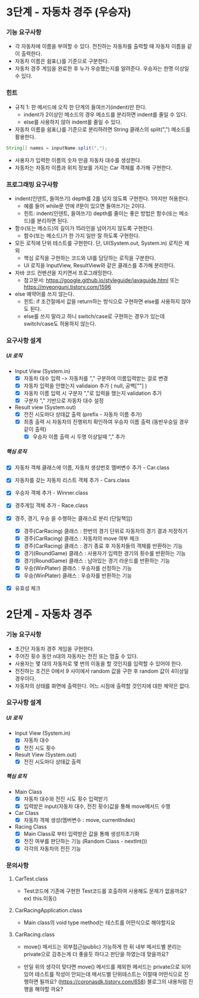 # 3단계 - 자동차 경주 (우승자)

### 기능 요구사항
- 각 자동차에 이름을 부여할 수 있다. 전진하는 자동차를 출력할 때 자동차 이름을 같이 출력한다.
- 자동차 이름은 쉼표(,)를 기준으로 구분한다.
- 자동차 경주 게임을 완료한 후 누가 우승했는지를 알려준다. 우승자는 한명 이상일 수 있다.

### 힌트
- 규칙 1: 한 메서드에 오직 한 단계의 들여쓰기(indent)만 한다.
    - indent가 2이상인 메소드의 경우 메소드를 분리하면 indent를 줄일 수 있다.
    - else를 사용하지 않아 indent를 줄일 수 있다.
- 자동차 이름을 쉼표(,)를 기준으로 분리하려면 String 클래스의 split(",") 메소드를 활용한다.
```java
String[] names = inputName.split(",");
```
- 사용자가 입력한 이름의 숫자 만큼 자동차 대수를 생성한다.
- 자동차는 자동차 이름과 위치 정보를 가지는 Car 객체를 추가해 구현한다.

### 프로그래밍 요구사항
- indent(인덴트, 들여쓰기) depth를 2를 넘지 않도록 구현한다. 1까지만 허용한다.
    - 예를 들어 while문 안에 if문이 있으면 들여쓰기는 2이다.
    - 힌트: indent(인덴트, 들여쓰기) depth를 줄이는 좋은 방법은 함수(또는 메소드)를 분리하면 된다.
- 함수(또는 메소드)의 길이가 15라인을 넘어가지 않도록 구현한다.
    - 함수(또는 메소드)가 한 가지 일만 잘 하도록 구현한다.
- 모든 로직에 단위 테스트를 구현한다. 단, UI(System.out, System.in) 로직은 제외
    - 핵심 로직을 구현하는 코드와 UI를 담당하는 로직을 구분한다.
    - UI 로직을 InputView, ResultView와 같은 클래스를 추가해 분리한다.
- 자바 코드 컨벤션을 지키면서 프로그래밍한다.
    - 참고문서: https://google.github.io/styleguide/javaguide.html 또는 https://myeonguni.tistory.com/1596
- else 예약어를 쓰지 않는다.
    - 힌트: if 조건절에서 값을 return하는 방식으로 구현하면 else를 사용하지 않아도 된다.
    - else를 쓰지 말라고 하니 switch/case로 구현하는 경우가 있는데 switch/case도 허용하지 않는다.

### 요구사항 설계

##### UI 로직
- Input View (System.in)
    - [X] 자동차 대수 입력 -> 자동차를 "," 구분하여 이름입력받는 걸로 변경
    - [X] 자동차 입력을 안했는지 validaion 추가 ( null, 공백[""] )
    - [X] 자동차 이름 입력 시 구분자 ","로 입력을 했는지 validation 추가
    - [X] 구분자 "," 기반으로 자동차 대수 설정

- Result view (System.out)
    - [X] 전진 시도마다 상태값 출력 (prefix - 자동차 이름 추가)
    - [X] 최종 출력 시 자동차의 진행위치 확인하여 우승자 이름 출력 (동반우승일 경우 같이 출력)
        - [X] 우승자 이름 출력 시 두명 이상일때 "," 추가

##### 핵심 로직
- [X] 자동차 객체 클래스에 이름, 자동차 생성번호 멤버변수 추가 - Car.class
- [X] 자동차를 갖는 자동차 리스트 객체 추가 - Cars.class
- [X] 우승자 객체 추가 - Winner.class
- [X] 경주게임 객체 추가 - Race.class
- [X] 경주, 경기, 우승 을 수행하는 클래스로 분리 (단일책임)
    - [X] 경주(CarRacing) 클래스 : 한번의 경기 단위로 자동차의 경기 결과 저장하기
    - [X] 경주(CarRacing) 클래스 : 자동차의 move 여부 체크
    - [X] 경주(CarRacing) 클래스 : 경기 종료 후 자동차들의 객체를 반환하는 기능
    - [X] 경기(RoundGame) 클래스 : 사용자가 입력한 경기의 횟수를 반환하는 기능
    - [X] 경기(RoundGame) 클래스 : 남아있는 경기 라운드를 반환하는 기능 
    - [X] 우승(WinPlater) 클래스 : 우승자를 선정하는 기능
    - [X] 우승(WinPlater) 클래스 : 우승자를 반환하는 기능
- [X] 유효성 체크


# 2단계 - 자동차 경주

### 기능 요구사항
- 초간단 자동차 경주 게임을 구현한다.
- 주어진 횟수 동안 n대의 자동차는 전진 또는 멈출 수 있다.
- 사용자는 몇 대의 자동차로 몇 번의 이동을 할 것인지를 입력할 수 있어야 한다.
- 전진하는 조건은 0에서 9 사이에서 random 값을 구한 후 random 값이 4이상일 경우이다.
- 자동차의 상태를 화면에 출력한다. 어느 시점에 출력할 것인지에 대한 제약은 없다.

### 요구사항 설계

##### UI 로직
- Input View (System.in)
    - [X] 자동차 대수
    - [X] 전진 시도 횟수

- Result View (System.out)
    - [X] 전진 시도마다 상태값 출력
    
##### 핵심 로직
- Main Class 
    - [X] 자동차 대수와 전진 시도 횟수 입력받기
    - [X] 입력받은 input(자동차 대수, 전진 횟수)값을 통해 move메서드 수행

- Car Class
    - [X] 자동차 객체 생성(멤버변수 : move, currentIndex)

- Racing Class
    - [X] Main Class로 부터 입력받은 값을 통해 생성자초기화
    - [X] 전진 여부를 판단하는 기능 (Random Class - nextInt())
    - [X] 각각의 자동차의 전진 기능
    
### 문의사항

1. CarTest.class
    - Test코드에 기존에 구현한 Test코드를 호출하여 사용해도 문제가 없을까요? ex) this.이동()

2. CarRacingApplication.class
    - Main class의 void type method는 테스트를 어떤식으로 해야할지요

3. CarRacing.class
    - move() 메서드는 외부접근(public) 가능하게 한 뒤 내부 메서드별 분리는 private으로 감추는게 더 좋을듯 하다고 판단을 하였는데 맞을까요?
    
    - 만일 위의 생각이 맞다면 move() 메서드를 제외한 메서드는 private으로 되어있어 테스트를 작성이 안되는데 메서드별 단위테스트는 이럴때 어떤식으로 진행하면 될까요? (https://coronasdk.tistory.com/658) 블로그의 내용처럼 진행을 해야할 까요?

